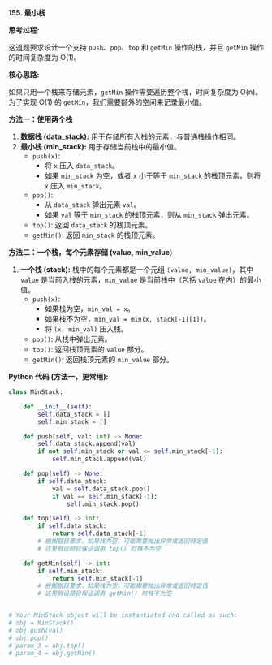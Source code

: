 **155. 最小栈**

**思考过程:**

这道题要求设计一个支持 `push`、`pop`、`top` 和 `getMin` 操作的栈，并且 `getMin` 操作的时间复杂度为 O(1)。

**核心思路:**

如果只用一个栈来存储元素，`getMin` 操作需要遍历整个栈，时间复杂度为 O(n)。为了实现 O(1) 的 `getMin`，我们需要额外的空间来记录最小值。

**方法一：使用两个栈**

1.  **数据栈 (data_stack):** 用于存储所有入栈的元素，与普通栈操作相同。
2.  **最小栈 (min_stack):** 用于存储当前栈中的最小值。
    -   `push(x)`:
        -   将 `x` 压入 `data_stack`。
        -   如果 `min_stack` 为空，或者 `x` 小于等于 `min_stack` 的栈顶元素，则将 `x` 压入 `min_stack`。
    -   `pop()`:
        -   从 `data_stack` 弹出元素 `val`。
        -   如果 `val` 等于 `min_stack` 的栈顶元素，则从 `min_stack` 弹出元素。
    -   `top()`: 返回 `data_stack` 的栈顶元素。
    -   `getMin()`: 返回 `min_stack` 的栈顶元素。

**方法二：一个栈，每个元素存储 (value, min_value)**

1.  **一个栈 (stack):** 栈中的每个元素都是一个元组 `(value, min_value)`，其中 `value` 是当前入栈的元素，`min_value` 是当前栈中（包括 `value` 在内）的最小值。
    -   `push(x)`:
        -   如果栈为空，`min_val = x`。
        -   如果栈不为空，`min_val = min(x, stack[-1][1])`。
        -   将 `(x, min_val)` 压入栈。
    -   `pop()`: 从栈中弹出元素。
    -   `top()`: 返回栈顶元素的 `value` 部分。
    -   `getMin()`: 返回栈顶元素的 `min_value` 部分。

**Python 代码 (方法一，更常用):**

```python
class MinStack:

    def __init__(self):
        self.data_stack = []
        self.min_stack = []

    def push(self, val: int) -> None:
        self.data_stack.append(val)
        if not self.min_stack or val <= self.min_stack[-1]:
            self.min_stack.append(val)

    def pop(self) -> None:
        if self.data_stack:
            val = self.data_stack.pop()
            if val == self.min_stack[-1]:
                self.min_stack.pop()

    def top(self) -> int:
        if self.data_stack:
            return self.data_stack[-1]
        # 根据题目要求，如果栈为空，可能需要抛出异常或返回特定值
        # 这里假设题目保证调用 top() 时栈不为空

    def getMin(self) -> int:
        if self.min_stack:
            return self.min_stack[-1]
        # 根据题目要求，如果栈为空，可能需要抛出异常或返回特定值
        # 这里假设题目保证调用 getMin() 时栈不为空


# Your MinStack object will be instantiated and called as such:
# obj = MinStack()
# obj.push(val)
# obj.pop()
# param_3 = obj.top()
# param_4 = obj.getMin()
```
